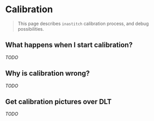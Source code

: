 # Calibration

> This page describes ``inastitch`` calibration process, and debug possibilities.

## What happens when I start calibration?

*TODO*

## Why is calibration wrong?

*TODO*

## Get calibration pictures over DLT

*TODO*
